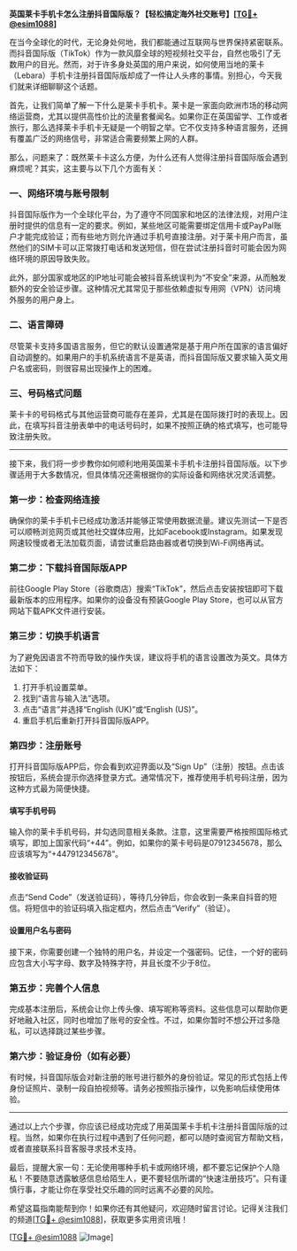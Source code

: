 **英国莱卡手机卡怎么注册抖音国际版？【轻松搞定海外社交账号】[[TG💪+ @esim1088](https://t.me/s/esim1088)]**

在当今全球化的时代，无论身处何地，我们都能通过互联网与世界保持紧密联系。而抖音国际版（TikTok）作为一款风靡全球的短视频社交平台，自然也吸引了无数用户的目光。然而，对于许多身处英国的用户来说，如何使用当地的莱卡（Lebara）手机卡注册抖音国际版却成了一件让人头疼的事情。别担心，今天我们就来详细聊聊这个话题。

首先，让我们简单了解一下什么是莱卡手机卡。莱卡是一家面向欧洲市场的移动网络运营商，尤其以提供高性价比的流量套餐闻名。如果你正在英国留学、工作或者旅行，那么选择莱卡手机卡无疑是一个明智之举。它不仅支持多种语言服务，还拥有覆盖广泛的网络信号，非常适合需要频繁上网的人群。

那么，问题来了：既然莱卡卡这么方便，为什么还有人觉得注册抖音国际版会遇到麻烦呢？其实，这主要与以下几个方面有关：

### **一、网络环境与账号限制**
抖音国际版作为一个全球化平台，为了遵守不同国家和地区的法律法规，对用户注册时提供的信息有一定的要求。例如，某些地区可能需要绑定信用卡或PayPal账户才能完成验证；而有些地方则允许通过手机号直接注册。对于莱卡用户而言，虽然他们的SIM卡可以正常拨打电话和发送短信，但在尝试注册抖音时可能会因为网络环境的原因导致失败。

此外，部分国家或地区的IP地址可能会被抖音系统误判为“不安全”来源，从而触发额外的安全验证步骤。这种情况尤其常见于那些依赖虚拟专用网（VPN）访问境外服务的用户身上。

### **二、语言障碍**
尽管莱卡支持多国语言服务，但它的默认设置通常是基于用户所在国家的语言偏好自动调整的。如果用户的手机系统语言不是英语，而抖音国际版又要求输入英文用户名或密码，则很容易出现操作上的困难。

### **三、号码格式问题**
莱卡卡的号码格式与其他运营商可能存在差异，尤其是在国际拨打时的表现上。因此，在填写抖音注册表单中的电话号码时，如果不按照正确的格式填写，也可能导致注册失败。

---

接下来，我们将一步步教你如何顺利地用英国莱卡手机卡注册抖音国际版。以下步骤适用于大多数情况，但具体情况还需根据你的实际设备和网络状况灵活调整。

### **第一步：检查网络连接**
确保你的莱卡手机卡已经成功激活并能够正常使用数据流量。建议先测试一下是否可以顺畅浏览网页或其他社交媒体应用，比如Facebook或Instagram。如果发现网速较慢或者无法加载页面，请尝试重启路由器或者切换到Wi-Fi网络再试。

### **第二步：下载抖音国际版APP**
前往Google Play Store（谷歌商店）搜索“TikTok”，然后点击安装按钮即可下载最新版本的应用程序。如果你的设备没有预装Google Play Store，也可以从官方网站下载APK文件进行安装。

### **第三步：切换手机语言**
为了避免因语言不符而导致的操作失误，建议将手机的语言设置改为英文。具体方法如下：
1. 打开手机设置菜单。
2. 找到“语言与输入法”选项。
3. 点击“语言”并选择“English (UK)”或“English (US)”。
4. 重启手机后重新打开抖音国际版APP。

### **第四步：注册账号**
打开抖音国际版APP后，你会看到欢迎界面以及“Sign Up”（注册）按钮。点击该按钮后，系统会提示你选择登录方式。通常情况下，推荐使用手机号码注册，因为这种方式最为简便快捷。

#### **填写手机号码**
输入你的莱卡手机号码，并勾选同意相关条款。注意，这里需要严格按照国际格式填写，即加上国家代码“+44”。例如，如果你的莱卡号码是07912345678，那么应该填写为“+447912345678”。

#### **接收验证码**
点击“Send Code”（发送验证码），等待几分钟后，你会收到一条来自抖音的短信。将短信中的验证码填入指定框内，然后点击“Verify”（验证）。

#### **设置用户名与密码**
接下来，你需要创建一个独特的用户名，并设定一个强密码。记住，一个好的密码应包含大小写字母、数字及特殊字符，并且长度不少于8位。

### **第五步：完善个人信息**
完成基本注册后，系统会让你上传头像、填写昵称等资料。这些信息可以帮助你更好地融入社区，同时也增加了账号的安全性。不过，如果你暂时不想公开过多隐私，可以选择跳过某些步骤。

### **第六步：验证身份（如有必要）**
有时候，抖音国际版会对新注册的账号进行额外的身份验证。常见的形式包括上传身份证照片、录制一段自拍视频等。请务必按照指示操作，以免影响后续使用体验。

---

通过以上六个步骤，你应该已经成功完成了用英国莱卡手机卡注册抖音国际版的过程。当然，如果你在执行过程中遇到了任何问题，都可以随时查阅官方帮助文档，或者直接联系抖音客服寻求技术支持。

最后，提醒大家一句：无论使用哪种手机卡或网络环境，都不要忘记保护个人隐私！不要随意透露敏感信息给陌生人，更不要轻信所谓的“快速注册技巧”。只有谨慎行事，才能让你在享受社交乐趣的同时远离不必要的风险。

希望这篇指南能帮到你！如果你还有其他疑问，欢迎随时留言讨论。记得关注我们的频道[[TG💪+ @esim1088](https://t.me/s/esim1088)]，获取更多实用资讯哦！

[[TG💪+ @esim1088](https://t.me/s/esim1088) ![Image](https://i.postimg.cc/4NQfJmqS/Snipaste-2025-05-13-00-14-12.png)]